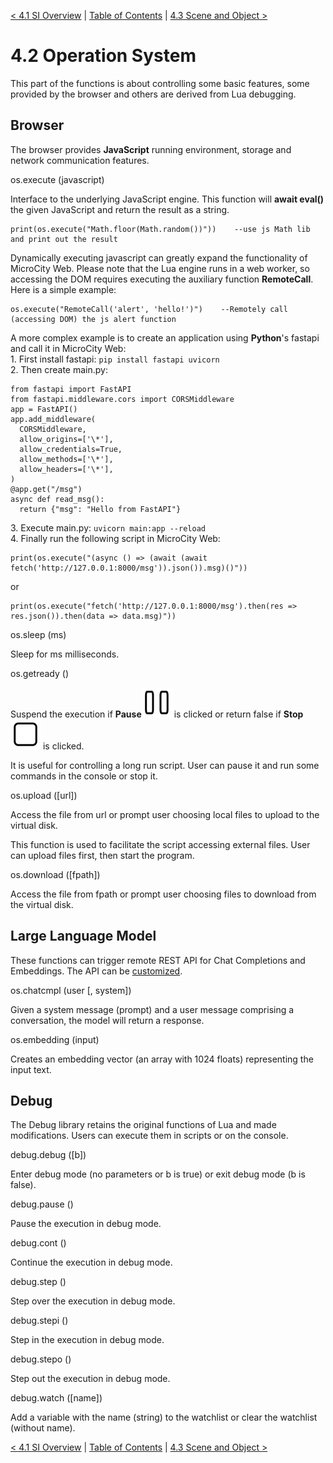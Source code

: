 [< 4.1 SI Overview](4.1_si_overview.md) | [Table of Contents](readme.md) | [4.3 Scene and Object >](4.3_scene_and_object.md)

# 4.2 Operation System
This part of the functions is about controlling some basic features, some provided by the browser and others are derived from Lua debugging.

## Browser
The browser provides **JavaScript** running environment, storage and network communication features.

<a id='os.execute'> os.execute (javascript) </a>

Interface to the underlying JavaScript engine. This function will **await eval()** the given JavaScript and return the result as a string.
```
print(os.execute("Math.floor(Math.random())"))    --use js Math lib and print out the result
```
Dynamically executing javascript can greatly expand the functionality of MicroCity Web. Please note that the Lua engine runs in a web worker, so accessing the DOM requires executing the auxiliary function **RemoteCall**. Here is a simple example: 
```
os.execute("RemoteCall('alert', 'hello!')")    --Remotely call (accessing DOM) the js alert function
```
A more complex example is to create an application using **Python**'s fastapi and call it in MicroCity Web:
<br>1.&nbsp;First install fastapi: `pip install fastapi uvicorn`
<br>2.&nbsp;Then create main.py:

```
from fastapi import FastAPI
from fastapi.middleware.cors import CORSMiddleware
app = FastAPI()
app.add_middleware(
  CORSMiddleware,
  allow_origins=['\*'],
  allow_credentials=True,
  allow_methods=['\*'], 
  allow_headers=['\*'], 
)
@app.get("/msg")
async def read_msg():
  return {"msg": "Hello from FastAPI"}
```

3.&nbsp;Execute main.py: `uvicorn main:app --reload`
<br>4.&nbsp;Finally run the following script in MicroCity Web:

```
print(os.execute("(async () => (await (await fetch('http://127.0.0.1:8000/msg')).json()).msg)()"))
```
or
```
print(os.execute("fetch('http://127.0.0.1:8000/msg').then(res => res.json()).then(data => data.msg)"))
```

<a id='os.sleep'> os.sleep (ms) </a>

Sleep for ms milliseconds. 

<a id='os.getready'> os.getready () </a>

Suspend the execution if **Pause**![](../img/pause.svg) is clicked or return false if **Stop**![](../img/stop.svg) is clicked.

It is useful for controlling a long run script. User can pause it and run some commands in the console or stop it.

<a id='os.upload'> os.upload ([url]) </a>

Access the file from url or prompt user choosing local files to upload to the virtual disk.

This function is used to facilitate the script accessing external files. User can upload files first, then start the program.

<a id='os.download'> os.download ([fpath]) </a>

Access the file from fpath or prompt user choosing files to download from the virtual disk.

## Large Language Model
These functions can trigger remote REST API for Chat Completions and Embeddings. The API can be [customized](3.2_editing_scripts.md#codegen).

<a id='os.chatcmpl'> os.chatcmpl (user [, system])</a>

Given a system message (prompt) and a user message comprising a conversation, the model will return a response.

<a id='os.embedding'> os.embedding (input)</a>

Creates an embedding vector (an array with 1024 floats) representing the input text.

## Debug
The Debug library retains the original functions of Lua and made modifications. Users can execute them in scripts or on the console.

<a id='debug.debug'> debug.debug ([b]) </a>

Enter debug mode (no parameters or b is true) or exit debug mode (b is false).

<a id='debug.pause'> debug.pause () </a>

Pause the execution in debug mode.

<a id='debug.cont'> debug.cont () </a>

Continue the execution in debug mode.

<a id='debug.step'> debug.step () </a>

Step over the execution in debug mode.

<a id='debug.stepi'> debug.stepi () </a>

Step in the execution in debug mode.

<a id='debug.stepo'> debug.stepo () </a>

Step out the execution in debug mode.

<a id='debug.watch'> debug.watch ([name])</a>

Add a variable with the name (string) to the watchlist or clear the watchlist (without name).

[< 4.1 SI Overview](4.1_si_overview.md) | [Table of Contents](readme.md) | [4.3 Scene and Object >](4.3_scene_and_object.md)
